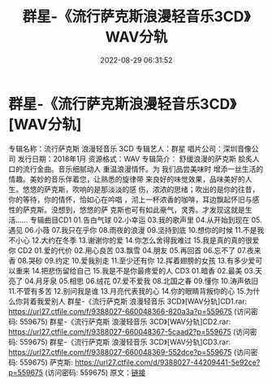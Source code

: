 ﻿---
title: 群星-《流行萨克斯浪漫轻音乐3CD》WAV分轨
date: 2022-08-29 06:31:52
categories: 古典音乐、新世纪、纯音雅乐
tags: 纯音雅乐
---
# 群星-《流行萨克斯浪漫轻音乐3CD》[WAV分轨]

专辑名称：流行萨克斯 浪漫轻音乐 3CD
专辑艺人：群星
唱片公司：深圳音像公司
发行日期：2018年1月
资源格式：WAV
专辑简介：
舒缓浪漫的萨克斯 脍炙人口的流行金曲。音乐细腻动人 重温浪漫情怀。为
我们品尝美味时 增添一丝生活的情趣。美妙的音乐伴着您，让熟悉的旋律带
来良好的味觉效果，品味美好的人生。悠悠的萨克斯，吹响的是那淡淡的感
伤，浓浓的思绪；吹出的是你的往昔，你的等待，你的情怀，恰如心在吟唱
，沏上一杯浓香的咖啡，耳边飘起怀旧与感性的萨克斯。没想到，悠悠的萨
克斯也可有如此豪气，灵秀。才发现这就是生活……
专辑曲目CD1
01.告白气球
02.小幸运
03.我的歌声里
04.从开始到现在
05.遇见
06.小薇
07.我只在乎你
08.雨夜的浪漫
09.坚持到底
10.想你的时候
11.不是我不小心
12.大约在冬季
13.谢谢你的爱
14.你怎么舍得我难过
15.我是真的真的很爱你
CD2
01.爱的代价
02.用心良苦
03.飘雪
04.朋友
05.再回首
06.忘不了
07.夜来香
08.哭砂
09.约定
10.爱我别走
11.至少还有你
12.挥着翅膀的女孩
13.有多少爱可以重来
14.把悲伤留给自己
15.我是不是你最疼爱的人
CD3
01.暗香
02.最美
03.天亮了
04.月牙泉
05.相思
06.绒花
07.爱不爱我
08.北国之春
09.懂你
10.涛声依旧
11.不管有多苦
12.别问我是谁
13.月亮代表我的心
14.你的眼睛背叛你的心
15.为什么你背着我爱别人
群星-《流行萨克斯 浪漫轻音乐 3CD》[WAV分轨]CD1.rar: https://url27.ctfile.com/f/9388027-660048366-820a3a?p=559675
(访问密码: 559675)
群星-《流行萨克斯 浪漫轻音乐 3CD》[WAV分轨]CD2.rar: https://url27.ctfile.com/f/9388027-660048367-5caad2?p=559675
(访问密码: 559675)
群星-《流行萨克斯 浪漫轻音乐 3CD》[WAV分轨]CD3.rar: https://url27.ctfile.com/f/9388027-660048369-552dce?p=559675
(访问密码: 559675)
萨克斯: https://url27.ctfile.com/d/9388027-44209441-5e92ce?p=559675
(访问密码: 559675)
原文：[链接](https://blog.sina.com.cn/s/blog_1647c7e7601030z45.html)
